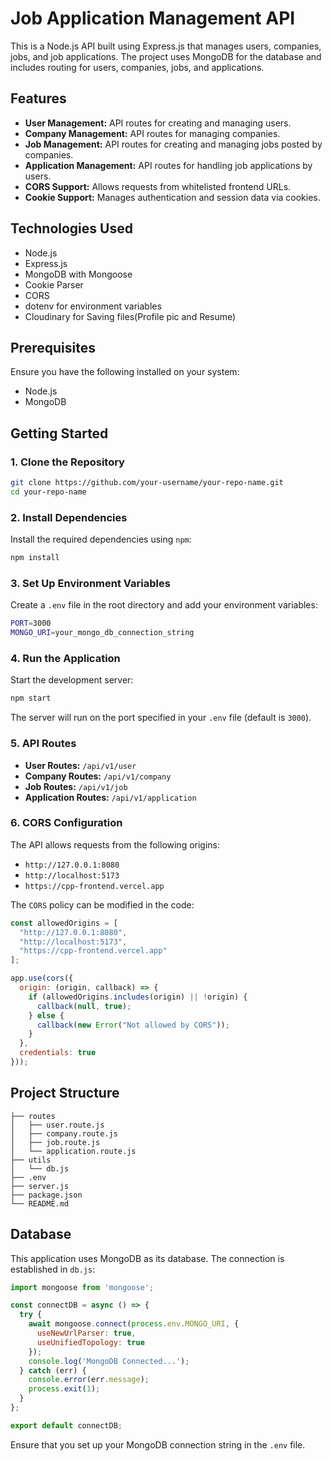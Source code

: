 # Job Application Management API

This is a Node.js API built using Express.js that manages users, companies, jobs, and job applications. The project uses MongoDB for the database and includes routing for users, companies, jobs, and applications.

## Features

- **User Management:** API routes for creating and managing users.
- **Company Management:** API routes for managing companies.
- **Job Management:** API routes for creating and managing jobs posted by companies.
- **Application Management:** API routes for handling job applications by users.
- **CORS Support:** Allows requests from whitelisted frontend URLs.
- **Cookie Support:** Manages authentication and session data via cookies.

## Technologies Used

- Node.js
- Express.js
- MongoDB with Mongoose
- Cookie Parser
- CORS
- dotenv for environment variables
- Cloudinary for Saving files(Profile pic and Resume)

## Prerequisites

Ensure you have the following installed on your system:

- Node.js
- MongoDB

## Getting Started

### 1. Clone the Repository

```bash
git clone https://github.com/your-username/your-repo-name.git
cd your-repo-name
```

### 2. Install Dependencies

Install the required dependencies using `npm`:

```bash
npm install
```

### 3. Set Up Environment Variables

Create a `.env` file in the root directory and add your environment variables:

```bash
PORT=3000
MONGO_URI=your_mongo_db_connection_string
```

### 4. Run the Application

Start the development server:

```bash
npm start
```

The server will run on the port specified in your `.env` file (default is `3000`).

### 5. API Routes

- **User Routes:** `/api/v1/user`
- **Company Routes:** `/api/v1/company`
- **Job Routes:** `/api/v1/job`
- **Application Routes:** `/api/v1/application`

### 6. CORS Configuration

The API allows requests from the following origins:

- `http://127.0.0.1:8080`
- `http://localhost:5173`
- `https://cpp-frontend.vercel.app`

The `CORS` policy can be modified in the code:

```javascript
const allowedOrigins = [
  "http://127.0.0.1:8080",
  "http://localhost:5173",
  "https://cpp-frontend.vercel.app"
];

app.use(cors({
  origin: (origin, callback) => {
    if (allowedOrigins.includes(origin) || !origin) {
      callback(null, true);
    } else {
      callback(new Error("Not allowed by CORS"));
    }
  },
  credentials: true
}));
```

## Project Structure

```
├── routes
│   ├── user.route.js
│   ├── company.route.js
│   ├── job.route.js
│   └── application.route.js
├── utils
│   └── db.js
├── .env
├── server.js
├── package.json
└── README.md
```

## Database

This application uses MongoDB as its database. The connection is established in `db.js`:

```javascript
import mongoose from 'mongoose';

const connectDB = async () => {
  try {
    await mongoose.connect(process.env.MONGO_URI, {
      useNewUrlParser: true,
      useUnifiedTopology: true
    });
    console.log('MongoDB Connected...');
  } catch (err) {
    console.error(err.message);
    process.exit(1);
  }
};

export default connectDB;
```

Ensure that you set up your MongoDB connection string in the `.env` file.

